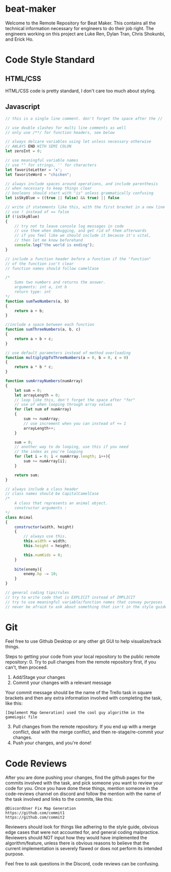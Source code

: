 # beat-maker

Welcome to the Remote Repository for Beat Maker. This contains all the technical information necessary for engineers to do their job right. The engineers working on this project are Luke Ren, Dylan Tran, Chris Shokunbi, and Erick Ho.

# Code Style Standard
## HTML/CSS

HTML/CSS code is pretty standard, I don't care too much about styling.

## Javascript

```javascript
// this is a single line comment. don't forget the space after the //

// use double slashes for multi line comments as well
// only use /**/ for function headers, see below

// always delcare variables using let unless necessary otherwise
// AWLAYS END WITH SEMI COLON
let zeroInt = 0;

// use meaningful variable names
// use "" for strings, '' for characters
let favoriteLetter = 'x';
let favoriteWord = "chicken";

// always include spaces around operations, and include parenthesis
// when necessary to keep things clear
// booleans should start with "is" unless grammatically confusing
let isSkyBlue = ((true || false) && true) || false

// write if statements like this, with the first bracket in a new line
// use ! instead of == false
if (!isSkyBlue)
{
    // try not to leave console log messages in code
    // use them when debugging, and get rid of them afterwards
    // if you feel like we should include it because it's vital,
    // then let me know beforehand
    console.log("the world is ending");
}

// include a function header before a function if the "function"
// of the function isn't clear
// function names should follow camelCase

/*
    Sums two numbers and returns the answer.
    arguments: int a, int b
    return type: int
*/
function sumTwoNumbers(a, b)
{
    return a + b;
}

//include a space between each function
function sumThreeNumbers(a, b, c)
{
    return a + b + c;
}

// use default parameters instead of method overloading
function multiplyUpToThreeNumbers(a = 0, b = 0, c = 0)
{
    return a * b * c;
}

function sumArrayNumbers(numArray)
{
    let sum = 0;
    let arrayLength = 0;
    // loop like this, don't forget the space after "for"
    // use of when looping through array values
    for (let num of numArray)
    {
        sum += numArray;
        // use increment when you can instead of += 1
        arrayLength++;
    }

    sum = 0;
    // another way to do looping, use this if you need
    // the index as you're looping
    for (let i = 0; i < numArray.length; i++){
        sum += numArray[i];
    }

    return sum;
}

// always include a class header
// class names should be CapitalCamelCase
/*
    A class that represents an animal object.
    constructor arguments :
*/
class Animal
{
    constructor(width, height)
    {
        // always use this.
        this.width = width;
        this.height = height;

        this.numKids = 0;
    }
    
    bite(enemy){
        enemy.hp -= 10;
    }
}

// general coding tips/rules
// try to write code that is EXPLICIT instead of IMPLICIT
// try to use meaningful variable/function names that convey purposes
// never be afraid to ask about something that isn't in the style guide

```

# Git
Feel free to use Github Desktop or any other git GUI to help visualize/track things.

Steps to getting your code from your local repository to the public remote repository:
0. Try to pull changes from the remote repository first, if you can't, then proceed.
1. Add/Stage your changes
2. Commit your changes with a relevant message

Your commit message should be the name of the Trello task in square brackets and then any extra information involved with completing the task, like this:
```
[Implement Map Generation] used the cool guy algorithm in the gameLogic file
```
3. Pull changes from the remote repository. If you end up with a merge conflict, deal with the merge conflict, and then re-stage/re-commit your changes.
4. Push your changes, and you're done!


# Code Reviews
After you are done pushing your changes, find the github pages for the commits involved with the task, and pick someone you want to review your code for you. Once you have done these things, mention someone in the code-reviews channel on discord and follow the mention with the name of the task involved and links to the commits, like this:

```
@DiscordUser Fix Map Generation
https://github.com/commit1
https://github.com/commit2
```

Reviewers should look for things like adhering to the style guide, obvious edge cases that were not accounted for, and general coding malpractice. Reviewers should NOT input how they would have implemented the algorithm/feature, unless there is obvious reasons to believe that the current implementation is severely flawed or does not perform its intended purpose.

Feel free to ask questions in the Discord, code reviews can be confusing.